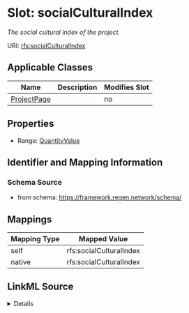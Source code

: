 

# Slot: socialCulturalIndex


_The social cultural index of the project._





URI: [rfs:socialCulturalIndex](https://framework.regen.network/schema/socialCulturalIndex)



<!-- no inheritance hierarchy -->





## Applicable Classes

| Name | Description | Modifies Slot |
| --- | --- | --- |
| [ProjectPage](ProjectPage.md) |  |  no  |







## Properties

* Range: [QuantityValue](QuantityValue.md)





## Identifier and Mapping Information







### Schema Source


* from schema: https://framework.regen.network/schema/




## Mappings

| Mapping Type | Mapped Value |
| ---  | ---  |
| self | rfs:socialCulturalIndex |
| native | rfs:socialCulturalIndex |




## LinkML Source

<details>
```yaml
name: socialCulturalIndex
description: The social cultural index of the project.
from_schema: https://framework.regen.network/schema/
rank: 1000
slot_uri: rfs:socialCulturalIndex
alias: socialCulturalIndex
domain_of:
- ProjectPage
range: QuantityValue

```
</details>